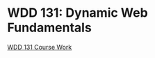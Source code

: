 # WDD 131: Dynamic Web Fundamentals

[WDD 131 Course Work](https://pavelwebdeveloper.github.io/wdd131/index.html)
